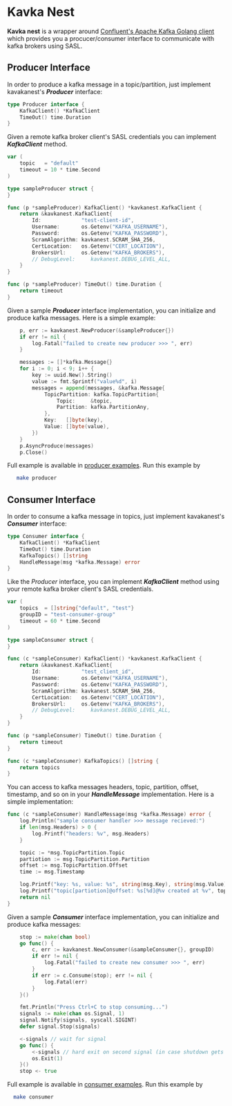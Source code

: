 # **Kavka Nest**

**Kavka nest** is a wrapper around [Confluent's Apache Kafka Golang client](https://github.com/confluentinc/confluent-kafka-go) which provides you a procucer/consumer interface to communicate with kafka brokers using SASL. 

## **Producer Interface**

 In order to produce a kafka message in a topic/partition, just implement kavakanest's ***Producer*** interface: 

```go
type Producer interface {
	KafkaClient() *KafkaClient
	TimeOut() time.Duration
}
```
Given a remote kafka broker client's SASL credentials you can implement ***KafkaClient*** method.

```go
var (
	topic   = "default"
	timeout = 10 * time.Second
)

type sampleProducer struct {
}

func (p *sampleProducer) KafkaClient() *kavkanest.KafkaClient {
	return &kavkanest.KafkaClient{
		Id:             "test-client-id",
		Username:       os.Getenv("KAFKA_USERNAME"),
		Password:       os.Getenv("KAFKA_PASSWORD"),
		ScramAlgorithm: kavkanest.SCRAM_SHA_256,
		CertLocation:   os.Getenv("CERT_LOCATION"),
		BrokersUrl:     os.Getenv("KAFKA_BROKERS"),
		// DebugLevel:     kavkanest.DEBUG_LEVEL_ALL,
	}
}

func (p *sampleProducer) TimeOut() time.Duration {
	return timeout
}

```

Given a sample ***Producer*** interface implementation, you can initialize and produce kafka messages. Here is a simple example: 

```go
	p, err := kavkanest.NewProducer(&sampleProducer{})
	if err != nil {
		log.Fatal("failed to create new producer >>> ", err)
	}

	messages := []*kafka.Message{}
	for i := 0; i < 9; i++ {
		key := uuid.New().String()
		value := fmt.Sprintf("value%d", i)
		messages = append(messages, &kafka.Message{
			TopicPartition: kafka.TopicPartition{
				Topic:     &topic,
				Partition: kafka.PartitionAny,
			},
			Key:   []byte(key),
			Value: []byte(value),
		})
	}
	p.AsyncProduce(messages)
	p.Close()

```

 Full example is available in [producer examples](https://github.com/doki-programs/kavka-nest/blob/main/examples/producer/main.go). Run this example by 

 ```bash
    make producer
 ```

## **Consumer Interface**

 In order to consume a kafka message in topics, just implement kavakanest's ***Consumer*** interface: 

```go
type Consumer interface {
	KafkaClient() *KafkaClient
	TimeOut() time.Duration
	KafkaTopics() []string
	HandleMessage(msg *kafka.Message) error
}

```
Like the *Producer* interface, you can implement ***KafkaClient*** method using your  remote kafka broker client's SASL credentials. 

```go
var (
	topics  = []string{"default", "test"}
	groupID = "test-consumer-group"
	timeout = 60 * time.Second
)

type sampleConsumer struct {
}

func (c *sampleConsumer) KafkaClient() *kavkanest.KafkaClient {
	return &kavkanest.KafkaClient{
		Id:             "test_client_id",
		Username:       os.Getenv("KAFKA_USERNAME"),
		Password:       os.Getenv("KAFKA_PASSWORD"),
		ScramAlgorithm: kavkanest.SCRAM_SHA_256,
		CertLocation:   os.Getenv("CERT_LOCATION"),
		BrokersUrl:     os.Getenv("KAFKA_BROKERS"),
		// DebugLevel:     kavkanest.DEBUG_LEVEL_ALL,
	}
}

func (p *sampleConsumer) TimeOut() time.Duration {
	return timeout
}

func (c *sampleConsumer) KafkaTopics() []string {
	return topics
}

```

You can access to kafka messages headers, topic, partition, offset, timestamp, and so on in your ***HandleMessage*** implementation. Here is a simple implementation: 

```go
func (c *sampleConsumer) HandleMessage(msg *kafka.Message) error {
	log.Println("sample consumer handler >>> message recieved:")
	if len(msg.Headers) > 0 {
		log.Printf("headers: %v", msg.Headers)
	}

	topic := *msg.TopicPartition.Topic
	partiotion := msg.TopicPartition.Partition
	offset := msg.TopicPartition.Offset
	time := msg.Timestamp

	log.Printf("key: %s, value: %s", string(msg.Key), string(msg.Value))
	log.Printf("topic[partiotion]@offset: %s[%d]@%v created at %v", topic, partiotion, offset, time)
	return nil
}

```

Given a sample ***Consumer*** interface implementation, you can initialize and produce kafka messages: 

```go
	stop := make(chan bool)
	go func() {
		c, err := kavkanest.NewConsumer(&sampleConsumer{}, groupID)
		if err != nil {
			log.Fatal("failed to create new consumer >>> ", err)
		}
		if err := c.Consume(stop); err != nil {
			log.Fatal(err)
		}
	}()

	fmt.Println("Press Ctrl+C to stop consuming...")
	signals := make(chan os.Signal, 1)
	signal.Notify(signals, syscall.SIGINT)
	defer signal.Stop(signals)

	<-signals // wait for signal
	go func() {
		<-signals // hard exit on second signal (in case shutdown gets stuck)
		os.Exit(1)
	}()
	stop <- true

```

 Full example is available in [consumer examples](https://github.com/doki-programs/kavka-nest/blob/main/examples/consumer/main.go). Run this example by 
 
 
  ```bash
    make consumer
 ```

